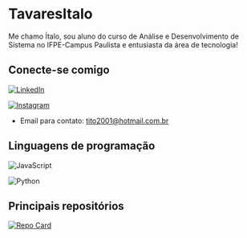 
# TavaresItalo

Me chamo Ítalo, sou aluno do curso de Análise e Desenvolvimento de Sistema no IFPE-Campus Paulista e entusiasta da área de tecnologia!

## Conecte-se comigo
[![LinkedIn](https://img.shields.io/badge/LinkedIn-000?style=for-the-badge&logo=linkedin&logoColor=0E76A8)](https://www.linkedin.com/in/%C3%ADtalo-tavares-a9b873214)

[![Instagram](https://img.shields.io/badge/Instagram-000?style=for-the-badge&logo=instagram)](https://www.instagram.com/titotavares/)

* Email para contato: tito2001@hotmail.com.br 

## Linguagens de programação

![JavaScript](https://img.shields.io/badge/JavaScript-000?style=for-the-badge&logo=javascript)

![Python](https://img.shields.io/badge/Python-000?style=for-the-badge&logo=python)

## Principais repositórios

[![Repo Card](https://github-readme-stats.vercel.app/api/pin/?username=TavaresItalo&repo=introducao-a-programacao&bg_color=000&border_color=30A3DC&show_icons=true&icon_color=30A3DC&title_color=E94D5F&text_color=FFF)](https://github.com/TavaresItalo/Introducao-a-programacao.git)